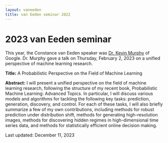 ```yaml
---
layout: vaneeden
title: van Eeden seminar 2022
---
```


# 2023 van Eeden seminar

This year,
the	Constance van Eeden speaker was
[Dr. Kevin Murphy](https://www.cs.ubc.ca/~murphyk/) of Google.
Dr. Murphy gave a talk on Thursday, February 2, 2023
on a unified perspective of machine learning research.

**Title:** A Probabilistic Perspective on the Field of Machine Learning


**Abstract:**
I will present a unified perspective on the field of
machine learning research, following the structure of my recent book, 
Probabilistic Machine Learning: Advanced Topics. 
In particular, I will discuss various models and algorithms 
for tackling the following key tasks: 
prediction, generation, discovery, and control. 
For each of these tasks, I will also briefly summarize a few of my own contributions, 
including methods for robust prediction under distribution shift, 
methods for generating high-resolution images, 
methods for discovering hidden regimes in high-dimensional time series data, 
and methods for statistically efficient online decision making.

Last updated: December 11, 2023
